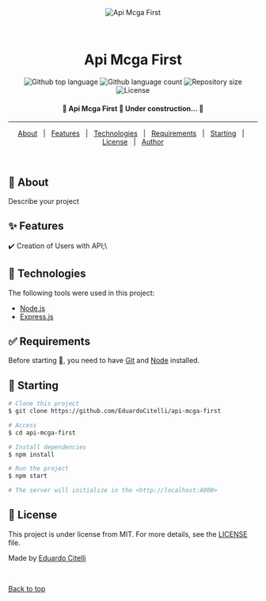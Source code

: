 <div align="center" id="top"> 
  <img src="./.github/app.gif" alt="Api Mcga First" />

  &#xa0;

  <!-- <a href="https://apimcgafirst.netlify.app">Demo</a> -->
</div>

<h1 align="center">Api Mcga First</h1>

<p align="center">
  <img alt="Github top language" src="https://img.shields.io/github/languages/top/EduardoCitelli/api-mcga-first?color=56BEB8">

  <img alt="Github language count" src="https://img.shields.io/github/languages/count/EduardoCitelli/api-mcga-first?color=56BEB8">

  <img alt="Repository size" src="https://img.shields.io/github/repo-size/EduardoCitelli/api-mcga-first?color=56BEB8">

  <img alt="License" src="https://img.shields.io/github/license/EduardoCitelli/api-mcga-first?color=56BEB8">

  <!-- <img alt="Github issues" src="https://img.shields.io/github/issues/EduardoCitelli/api-mcga-first?color=56BEB8" /> -->

  <!-- <img alt="Github forks" src="https://img.shields.io/github/forks/EduardoCitelli/api-mcga-first?color=56BEB8" /> -->

  <!-- <img alt="Github stars" src="https://img.shields.io/github/stars/EduardoCitelli/api-mcga-first?color=56BEB8" /> -->
</p>

<!-- Status -->

<h4 align="center"> 
	🚧  Api Mcga First 🚀 Under construction...  🚧
</h4> 

<hr>

<p align="center">
  <a href="#dart-about">About</a> &#xa0; | &#xa0; 
  <a href="#sparkles-features">Features</a> &#xa0; | &#xa0;
  <a href="#rocket-technologies">Technologies</a> &#xa0; | &#xa0;
  <a href="#white_check_mark-requirements">Requirements</a> &#xa0; | &#xa0;
  <a href="#checkered_flag-starting">Starting</a> &#xa0; | &#xa0;
  <a href="#memo-license">License</a> &#xa0; | &#xa0;
  <a href="https://github.com/EduardoCitelli" target="_blank">Author</a>
</p>

<br>

## :dart: About ##

Describe your project

## :sparkles: Features ##

:heavy_check_mark: Creation of Users with API;\

## :rocket: Technologies ##

The following tools were used in this project:

- [Node.js](https://nodejs.org/en/)
- [Express.js](https://expressjs.com/)

## :white_check_mark: Requirements ##

Before starting :checkered_flag:, you need to have [Git](https://git-scm.com) and [Node](https://nodejs.org/en/) installed.

## :checkered_flag: Starting ##

```bash
# Clone this project
$ git clone https://github.com/EduardoCitelli/api-mcga-first

# Access
$ cd api-mcga-first

# Install dependencies
$ npm install

# Run the project
$ npm start

# The server will initialize in the <http://localhost:4000>
```

## :memo: License ##

This project is under license from MIT. For more details, see the [LICENSE](LICENSE.md) file.


Made by <a href="https://github.com/EduardoCitelli" target="_blank">Eduardo Citelli</a>

&#xa0;

<a href="#top">Back to top</a>
